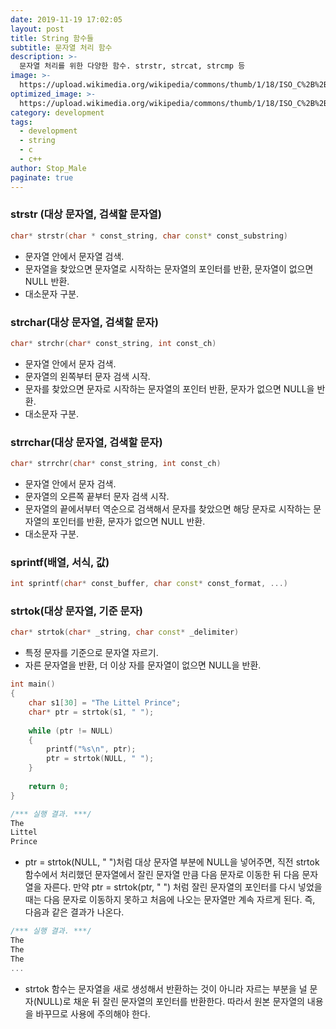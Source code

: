 ```yaml
---
date: 2019-11-19 17:02:05
layout: post
title: String 함수들
subtitle: 문자열 처리 함수
description: >-
  문자열 처리를 위한 다양한 함수. strstr, strcat, strcmp 등
image: >-
  https://upload.wikimedia.org/wikipedia/commons/thumb/1/18/ISO_C%2B%2B_Logo.svg/1200px-ISO_C%2B%2B_Logo.svg.png
optimized_image: >-
  https://upload.wikimedia.org/wikipedia/commons/thumb/1/18/ISO_C%2B%2B_Logo.svg/1200px-ISO_C%2B%2B_Logo.svg.png
category: development
tags:
  - development
  - string
  - c
  - c++
author: Stop_Male
paginate: true
---
```


### strstr (대상 문자열, 검색할 문자열)

```c++
char* strstr(char * const_string, char const* const_substring)
```

* 문자열 안에서 문자열 검색.
* 문자열을 찾았으면 문자열로 시작하는 문자열의 포인터를 반환, 문자열이 없으면 NULL 반환.
* 대소문자 구분.

### strchar(대상 문자열, 검색할 문자)

```c++
char* strchr(char* const_string, int const_ch)
```

* 문자열 안에서 문자 검색.
* 문자열의 왼쪽부터 문자 검색 시작.
* 문자를 찾았으면 문자로 시작하는 문자열의 포인터 반환, 문자가 없으면 NULL을 반환.
* 대소문자 구분.

### strrchar(대상 문자열, 검색할 문자)

```c++
char* strrchr(char* const_string, int const_ch)
```

* 문자열 안에서 문자 검색.
* 문자열의 오른쪽 끝부터 문자 검색 시작.
* 문자열의 끝에서부터 역순으로 검색해서 문자를 찾았으면 해당 문자로 시작하는 문자열의 포인터를 반환, 문자가 없으면 NULL 반환.
* 대소문자 구분.

### sprintf(배열, 서식, 값)

```c++
int sprintf(char* const_buffer, char const* const_format, ...)
```

### strtok(대상 문자열, 기준 문자)

```c++
char* strtok(char* _string, char const* _delimiter)
```

* 특정 문자를 기준으로 문자열 자르기.
* 자른 문자열을 반환, 더 이상 자를 문자열이 없으면 NULL을 반환.

```c++
int main()
{
    char s1[30] = "The Littel Prince";
    char* ptr = strtok(s1, " ");
    
    while (ptr != NULL)
    {
        printf("%s\n", ptr);
        ptr = strtok(NULL, " ");
    }
    
    return 0;
}
```

```c++
/*** 실행 결과. ***/
The
Littel
Prince
```

* ptr = strtok(NULL, " ")처럼 대상 문자열 부분에 NULL을 넣어주면, 직전 strtok 함수에서 처리했던 문자열에서 잘린 문자열 만큼 다음 문자로 이동한 뒤 다음 문자열을 자른다. 만약 ptr = strtok(ptr, " ") 처럼 잘린 문자열의 포인터를 다시 넣었을 때는 다음 문자로 이동하지 못하고 처음에 나오는 문자열만 계속 자르게 된다. 즉, 다음과 같은 결과가 나온다.

```c++
/*** 실행 결과. ***/
The
The
The
...
```

* strtok 함수는 문자열을 새로 생성해서 반환하는 것이 아니라 자르는 부분을 널 문자(NULL)로 채운 뒤 잘린 문자열의 포인터를 반환한다. 따라서 원본 문자열의 내용을 바꾸므로 사용에 주의해야 한다.